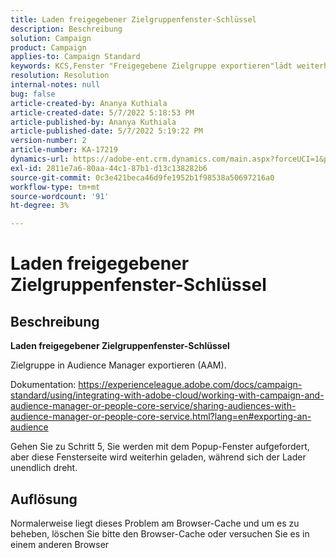 ```yaml
---
title: Laden freigegebener Zielgruppenfenster-Schlüssel
description: Beschreibung
solution: Campaign
product: Campaign
applies-to: Campaign Standard
keywords: KCS,Fenster "Freigegebene Zielgruppe exportieren"lädt weiterhin
resolution: Resolution
internal-notes: null
bug: false
article-created-by: Ananya Kuthiala
article-created-date: 5/7/2022 5:18:53 PM
article-published-by: Ananya Kuthiala
article-published-date: 5/7/2022 5:19:22 PM
version-number: 2
article-number: KA-17219
dynamics-url: https://adobe-ent.crm.dynamics.com/main.aspx?forceUCI=1&pagetype=entityrecord&etn=knowledgearticle&id=d6ac16c3-29ce-ec11-a7b5-0022480a8e40
exl-id: 2811e7a6-80aa-44c1-87b1-d13c138282b6
source-git-commit: 0c3e421beca46d9fe1952b1f98538a50697216a0
workflow-type: tm+mt
source-wordcount: '91'
ht-degree: 3%

---
```


# Laden freigegebener Zielgruppenfenster-Schlüssel

## Beschreibung


<b>Laden freigegebener Zielgruppenfenster-Schlüssel</b>

Zielgruppe in Audience Manager exportieren (AAM).

Dokumentation: https://experienceleague.adobe.com/docs/campaign-standard/using/integrating-with-adobe-cloud/working-with-campaign-and-audience-manager-or-people-core-service/sharing-audiences-with-audience-manager-or-people-core-service.html?lang=en#exporting-an-audience

Gehen Sie zu Schritt 5, Sie werden mit dem Popup-Fenster aufgefordert, aber diese Fensterseite wird weiterhin geladen, während sich der Lader unendlich dreht.


## Auflösung


Normalerweise liegt dieses Problem am Browser-Cache und um es zu beheben, löschen Sie bitte den Browser-Cache oder versuchen Sie es in einem anderen Browser
